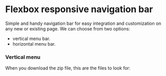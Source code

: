 # Flexbox responsive navigation bar

Simple and handy navigation bar for easy integration and customization on any new or existing page. We can choose from two options:

- vertical menu bar.
- horizontal menu bar.

### Vertical menu

When you download the zip file, this are the files to look for:


